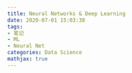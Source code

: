 ```yaml
---
title: Neural Networks & Deep Learning
date: 2020-07-01 15:03:38
tags:
- 笔记
- ML
- Neural Net
categories: Data Science
mathjax: true
---
```


